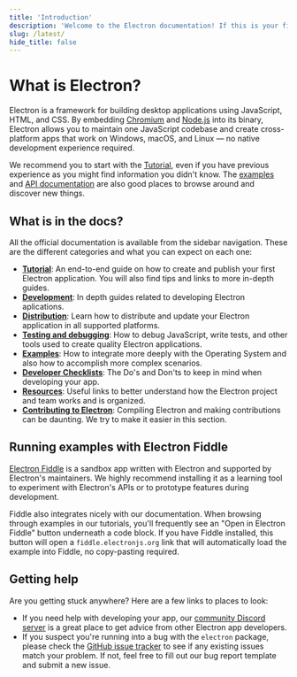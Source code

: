 ```yaml
---
title: 'Introduction'
description: 'Welcome to the Electron documentation! If this is your first time developing an Electron app, read through this Getting Started section to get familiar with the basics. Otherwise, feel free to explore our guides and API documentation!'
slug: /latest/
hide_title: false
---
```


# What is Electron?

Electron is a framework for building desktop applications using JavaScript,
HTML, and CSS. By embedding [Chromium][chromium] and [Node.js][node] into its
binary, Electron allows you to maintain one JavaScript codebase and create
cross-platform apps that work on Windows, macOS, and Linux — no native development
experience required.

We recommend you to start with the [Tutorial], even if you have previous
experience as you might find information you didn't know.
The [examples] and [API documentation] are also good places to browse around
and discover new things.

## What is in the docs?

All the official documentation is available from the sidebar navigation. These
are the different categories and what you can expect on each one:

- **[Tutorial]**: An end-to-end guide on how to create and publish your first Electron
  application. You will also find tips and links to more in-depth guides.
- **[Development]**: In depth guides related to developing Electron aplications.
- **[Distribution]**: Learn how to distribute and update your Electron application in all
  supported platforms.
- **[Testing and debugging]**: How to debug JavaScript, write tests, and other tools used
  to create quality Electron applications.
- **[Examples]**: How to integrate more deeply with the Operating System and also how to
  accomplish more complex scenarios.
- **[Developer Checklists]**: The Do's and Don'ts to keep in mind when developing your app.
- **[Resources]**: Useful links to better understand how the Electron project and team works
  and is organized.
- **[Contributing to Electron]**: Compiling Electron and making contributions can be daunting.
  We try to make it easier in this section.

## Running examples with Electron Fiddle

[Electron Fiddle][fiddle] is a sandbox app written with Electron and supported by
Electron's maintainers. We highly recommend installing it as a learning tool to
experiment with Electron's APIs or to prototype features during development.

Fiddle also integrates nicely with our documentation. When browsing through examples
in our tutorials, you'll frequently see an "Open in Electron Fiddle" button underneath
a code block. If you have Fiddle installed, this button will open a
`fiddle.electronjs.org` link that will automatically load the example into Fiddle,
no copy-pasting required.

## Getting help

Are you getting stuck anywhere? Here are a few links to places to look:

- If you need help with developing your app, our [community Discord server][discord]
  is a great place to get advice from other Electron app developers.
- If you suspect you're running into a bug with the `electron` package, please check
  the [GitHub issue tracker][issue-tracker] to see if any existing issues match your
  problem. If not, feel free to fill out our bug report template and submit a new issue.

<!-- Links -->

[api documentation]: ../api/app.md
[chromium]: https://www.chromium.org/
[comic]: https://www.google.com/googlebooks/chrome/
[contributing to electron]: ../development/README.md
[development]: boilerplates-and-clis.md
[developer checklists]: performance.md
[discord]: https://discord.com/invite/APGC3k5yaH
[distribution]: distribution-overview.md
[examples]: examples.md
[fiddle]: https://electronjs.org/fiddle
[issue-tracker]: https://github.com/electron/electron/issues
[mdn-guide]: https://developer.mozilla.org/en-US/docs/Learn/Getting_started_with_the_web
[node]: https://nodejs.org/
[node-guide]: https://nodejs.dev/learn
[process-model]: process-model.md
[resources]: ../breaking-changes.md
[testing and debugging]: application-debugging.md
[tutorial]: tutorial-prerequisites.md
